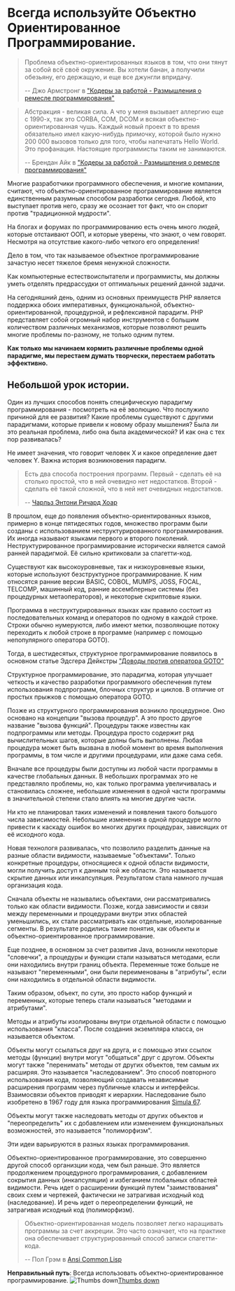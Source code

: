 # Всегда используйте Объектно Ориентированное Программирование. #

> Проблема объектно-ориентированных языков в том, что они тянут за собой всё своё окружение. Вы хотели банан, а получили обезьяну, его держащую, и еще все джунгли впридачу.
>
> -- Джо Армстронг в ["Кодеры за работой - Размышления о ремесле программирования"](http://codersatwork.com/)

> Абстракция - великая сила. А что у меня вызывает аллергию еще с 1990-х, так это CORBA, COM, DCOM и всякая объектно-ориентированная чушь. Каждый новый проект в то время обязательно имел какую-нибудь примочку, которой было нужно 200 000 вызовов только для того, чтобы напечатать Hello World. Это профанация. Настоящие программисты таким не занимаются.
>
> -- Брендан Айк в ["Кодеры за работой - Размышления о ремесле программирования"](http://codersatwork.com/)

Многие разработчики программного обеспечения, и многие компании, считают, что объектно-ориентированное программирование является единственным разумным способом разработки сегодня. Любой, кто выступает против него, сразу же осознает тот факт, что он спорит против "традиционной мудрости".

На блогах и форумах по программированию есть очень много людей, которые отстаивают ООП, и которые уверены, что знают, о чем говорят. Несмотря на отсутствие какого-либо четкого его определения!

Дело в том, что так называемое объектное программирование зачастую несет тяжелое бремя ненужной сложности.

Как компьютерные естествоиспытатели и программисты, мы должны уметь отделять предрассудки от оптимальных решений данной задачи.

На сегодняшний день, одним из основных преимуществ PHP является поддержка обоих императивных, функциональной, объектно-ориентированной, процедурной, и рефлексивной парадигм. PHP представляет собой огромный набор инструментов с большим количеством различных механизмов, которые позволяют решить многие проблемы по-разному, не только одним путем.

**Как только мы начинаем кормить различные проблемы одной парадигме, мы перестаем думать творчески, перестаем работать эффективно.**

## Небольшой урок истории. ##

Один из лучших способов понять специфическую парадигму программирования - посмотреть на её эволюцию. Что послужило причиной для ее развития? Какие проблемы существуют с другими парадигмами, которые привели к новому образу мышления? Была ли это реальная проблема, либо она была академической? И как она с тех пор развивалась?

Не имеет значения, что говорит человек X и какое определение дает человек Y. Важна история возникновения парадигм.

> Есть два способа построения программ. Первый - сделать её на столько простой, что в ней очевидно нет недостатков. Второй - сделать её такой сложной, что в ней нет очевидных недостатков.
>
> -- [Чарльз Энтони Ричард Хоар](https://en.wikiquote.org/wiki/C._A._R._Hoare)

В прошлом, еще до появления объектно-ориентированных языков, примерно в конце пятидесятых годов, множество программ были созданы с использованием неструктурированного программирования. Их иногда называют языками первого и второго поколений. Неструктурированное программирование исторически является самой ранней парадигмой. Её сильно критиковали за спагетти-код.

Существуют как высокоуровневые, так и низкоуровневые языки, которые используют безструктурное программирование. К ним относятся ранние версии BASIC, COBOL, MUMPS, JOSS, FOCAL, TELCOMP, машинный код, ранние ассемблерные системы (без процедурных метаоператоров), и некоторые скриптовые языки.

Программа в неструктурированных языках как правило состоит из последовательных команд и операторов по одному в каждой строке. Строки обычно нумеруются, либо имеют метки, позволяющие потоку переходить к любой строке в программе (например с помощью непопулярного оператора GOTO).

Тогда, в шестидесятых, структурное программирование появилось в основном статье Эдсгера Дейкстры ["Доводы против оператора GOTO"](http://www.u.arizona.edu/~rubinson/copyright_violations/Go_To_Considered_Harmful.html)

Структурное программирование, это парадигма, которая улучшает четкость и качество разработки программного обеспечения путем использования подпрограмм, блочных структур и циклов. В отличие от простых прыжков с помощью оператора GOTO.

Позже из структурного программирования возникло процедурное. Оно основано на концепции "вызова процедур". А это просто другое название "вызова функций". Процедуры также известны как подпрограммы или методы. Процедура просто содержит ряд вычислительных шагов, которые долны быть выполнены. Любая процедура может быть вызвана в любой момент во время выполнения программы, в том числе и другими процедурами, или даже сама себя.

Вначале все процедуры были доступны из любой части программы в качестве глобальных данных. В небольших программах это не представляло проблемы, но, как только программа увеличивалась и становилась сложнее, небольшие изменения в одной части программы в значительной степени стало влиять на многие другие части.

Ни кто не планировал таких изменений и появления такого большого числа зависимостей. Небольшие изменения в одной процедуре могло привести к каскаду ошибок во многих других процедурах, зависящих от её исходного кода.

Новая технологя развивалась, что позволило разделить данные на разные области видимости, называемые "объектами". Только конкретные процедуры, относящиеся к одной области видимости, могли получить доступ к данным той же области. Это называется скрытие данных или инкапсуляция. Результатом стала намного лучшая организация кода.

Сначала объекты не назывались объектами, они рассматривались только как области видимости. Позже, когда зависимости и связи между переменными и процедурами внутри этих областей уменьшились, их стали рассматривать как отдельные, изолированные сегменты. В результате родились такие понятия, как объекты и объектно-ориентированное программирование.

Еще позднее, в основном за счет развития Java, возникли некоторые "словечки", а процедуры и функции стали называться методами, если они находились внутри границ объекта. Переменные тоже больше не называют "переменными", они были переименованы в "атрибуты", если они находились в отдельной области видимости.

Таким образом, объект, по сути, это просто набор функций и переменных, которые теперь стали называться "методами и атрибутами".

Методы и атрибуты изолированы внутри отдельной области с помощью использования "класса". После создания экземпляра класса, он называется объектом.

Объекты могут ссылаться друг на друга, и с помощью этих ссылок методы (функции) внутри могут "общаться" друг с другом. Объекты могут также "перенимать" методы от других объектов, тем самым их расширяя. Это называется "наследованием". Это способ повторного использования кода, позволяющий создавать независимые расширения программ через публичные классы и интерфейсы. Взаимосвязи объектов приводят к иерархии. Наследование было изобретено в 1967 году для языка программирования [Simula 67](http://en.wikipedia.org/wiki/Simula).

Объекты могут также наследовать методы от других объектов и "переопределить" их с добавлением или изменением функциональных возможностей, это называется "полиморфизм".

Эти идеи варьируются в разных языках программирования.

Объектно-ориентированное программирование, это совершенно другой способ организции кода, чем был раньше. Это является продолжением процедурного программирования, с добавлением сокрытия данных (инкапсуляции) и избеганием глобальных областей видимости. Речь идет о расширении функций путем "заимствования" своих схем и чертежей, фактически не затрагивая исходный код (наследование). И речь идет о переопределении функций, не затрагивая исходный код (полиморфизм).

> Объектно-ориентированная модель позволяет легко наращивать программы за счет аккреции. Это часто означает, что на практике она обеспечивает структурированный способ записи спагетти-кода.
>
> -- Пол Грэм в [Ansi Common Lisp](https://openlibrary.org/works/OL7944696W/ANSI_Common_Lisp)

**Неправильный путь**: Всегда использовать объектно-ориентированное программирование. ![Thumbs down](/img/thumbs-down.png)[Thumbs down](/img/thumbs-down.png)
